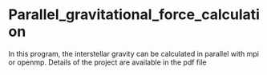 # Parallel_gravitational_force_calculation
In this program, the interstellar gravity can be calculated in parallel with mpi or openmp. Details of the project are available in the pdf file
